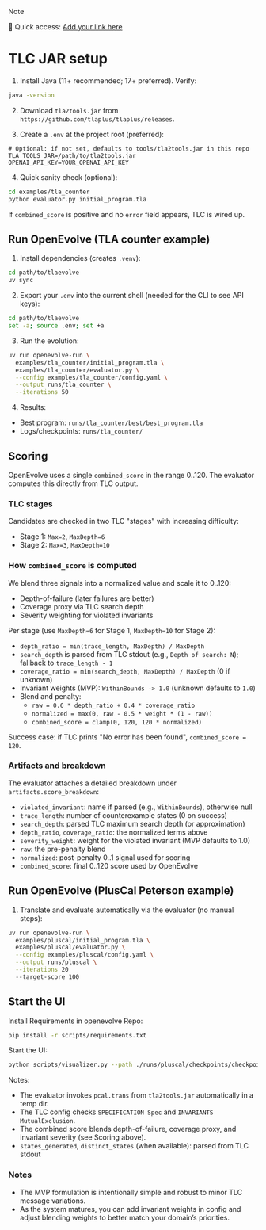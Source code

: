 > [!NOTE]
> 🔗 Quick access: [Add your link here](https://example.com)

# TLC JAR setup

1. Install Java (11+ recommended; 17+ preferred). Verify:

```bash
java -version
```

2. Download `tla2tools.jar` from `https://github.com/tlaplus/tlaplus/releases`.

3. Create a `.env` at the project root (preferred):

```
# Optional: if not set, defaults to tools/tla2tools.jar in this repo
TLA_TOOLS_JAR=/path/to/tla2tools.jar
OPENAI_API_KEY=YOUR_OPENAI_API_KEY
```

4. Quick sanity check (optional):

```bash
cd examples/tla_counter
python evaluator.py initial_program.tla
```

If `combined_score` is positive and no `error` field appears, TLC is wired up.

## Run OpenEvolve (TLA counter example)

1. Install dependencies (creates `.venv`):

```bash
cd path/to/tlaevolve
uv sync
```

2. Export your `.env` into the current shell (needed for the CLI to see API keys):

```bash
cd path/to/tlaevolve
set -a; source .env; set +a
```

3. Run the evolution:

```bash
uv run openevolve-run \
  examples/tla_counter/initial_program.tla \
  examples/tla_counter/evaluator.py \
  --config examples/tla_counter/config.yaml \
  --output runs/tla_counter \
  --iterations 50
```

4. Results:

- Best program: `runs/tla_counter/best/best_program.tla`
- Logs/checkpoints: `runs/tla_counter/`

## Scoring

OpenEvolve uses a single `combined_score` in the range 0..120. The evaluator computes this directly from TLC output.

### TLC stages

Candidates are checked in two TLC "stages" with increasing difficulty:

- Stage 1: `Max=2`, `MaxDepth=6`
- Stage 2: `Max=3`, `MaxDepth=10`

### How `combined_score` is computed

We blend three signals into a normalized value and scale it to 0..120:

- Depth-of-failure (later failures are better)
- Coverage proxy via TLC search depth
- Severity weighting for violated invariants

Per stage (use `MaxDepth=6` for Stage 1, `MaxDepth=10` for Stage 2):

- `depth_ratio = min(trace_length, MaxDepth) / MaxDepth`
- `search_depth` is parsed from TLC stdout (e.g., `Depth of search: N`); fallback to `trace_length - 1`
- `coverage_ratio = min(search_depth, MaxDepth) / MaxDepth` (0 if unknown)
- Invariant weights (MVP): `WithinBounds -> 1.0` (unknown defaults to `1.0`)
- Blend and penalty:
  - `raw = 0.6 * depth_ratio + 0.4 * coverage_ratio`
  - `normalized = max(0, raw - 0.5 * weight * (1 - raw))`
  - `combined_score = clamp(0, 120, 120 * normalized)`

Success case: if TLC prints "No error has been found", `combined_score = 120`.

### Artifacts and breakdown

The evaluator attaches a detailed breakdown under `artifacts.score_breakdown`:

- `violated_invariant`: name if parsed (e.g., `WithinBounds`), otherwise null
- `trace_length`: number of counterexample states (0 on success)
- `search_depth`: parsed TLC maximum search depth (or approximation)
- `depth_ratio`, `coverage_ratio`: the normalized terms above
- `severity_weight`: weight for the violated invariant (MVP defaults to 1.0)
- `raw`: the pre-penalty blend
- `normalized`: post-penalty 0..1 signal used for scoring
- `combined_score`: final 0..120 score used by OpenEvolve

## Run OpenEvolve (PlusCal Peterson example)

1. Translate and evaluate automatically via the evaluator (no manual steps):

```bash
uv run openevolve-run \
  examples/pluscal/initial_program.tla \
  examples/pluscal/evaluator.py \
  --config examples/pluscal/config.yaml \
  --output runs/pluscal \
  --iterations 20
  --target-score 100
```

## Start the UI

Install Requirements in openevolve Repo:
```bash
pip install -r scripts/requirements.txt
```

Start the UI:
```bash
python scripts/visualizer.py --path ./runs/pluscal/checkpoints/checkpoint_20
```

Notes:

- The evaluator invokes `pcal.trans` from `tla2tools.jar` automatically in a temp dir.
- The TLC config checks `SPECIFICATION Spec` and `INVARIANTS MutualExclusion`.
- The combined score blends depth-of-failure, coverage proxy, and invariant severity (see Scoring above).
- `states_generated`, `distinct_states` (when available): parsed from TLC stdout

### Notes

- The MVP formulation is intentionally simple and robust to minor TLC message variations.
- As the system matures, you can add invariant weights in config and adjust blending weights to better match your domain’s priorities.
